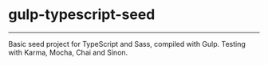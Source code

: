 # gulp-typescript-seed
---

Basic seed project for TypeScript and Sass, compiled with Gulp. Testing with Karma, Mocha, Chai and Sinon.

